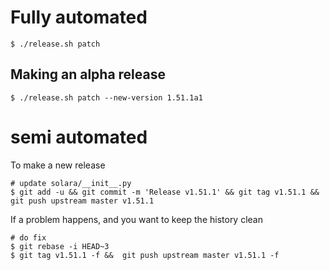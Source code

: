 
# Fully automated

    $ ./release.sh patch


## Making an alpha release


    $ ./release.sh patch --new-version 1.51.1a1


# semi automated
To make a new release
```
# update solara/__init__.py
$ git add -u && git commit -m 'Release v1.51.1' && git tag v1.51.1 && git push upstream master v1.51.1
```


If a problem happens, and you want to keep the history clean
```
# do fix
$ git rebase -i HEAD~3
$ git tag v1.51.1 -f &&  git push upstream master v1.51.1 -f
```
